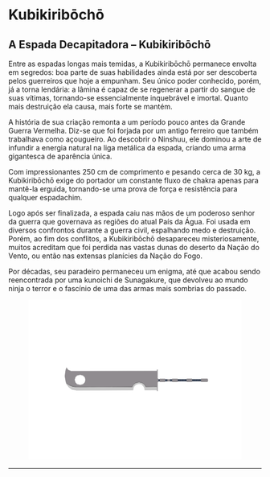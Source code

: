 # Kubikiribōchō

## &#x20;A Espada Decapitadora – Kubikiribōchō

&#x20;Entre as espadas longas mais temidas, a Kubikiribōchō permanece envolta em segredos: boa parte de suas habilidades ainda está por ser descoberta pelos guerreiros que hoje a empunham. Seu único poder conhecido, porém, já a torna lendária: a lâmina é capaz de se regenerar a partir do sangue de suas vítimas, tornando-se essencialmente inquebrável e imortal. Quanto mais destruição ela causa, mais forte se mantém.

&#x20;A história de sua criação remonta a um período pouco antes da Grande Guerra Vermelha. Diz-se que foi forjada por um antigo ferreiro que também trabalhava como açougueiro. Ao descobrir o Ninshuu, ele dominou a arte de infundir a energia natural na liga metálica da espada, criando uma arma gigantesca de aparência única.

&#x20;Com impressionantes 250 cm de comprimento e pesando cerca de 30 kg, a Kubikiribōchō exige do portador um constante fluxo de chakra apenas para mantê-la erguida, tornando-se uma prova de força e resistência para qualquer espadachim.

&#x20;Logo após ser finalizada, a espada caiu nas mãos de um poderoso senhor da guerra que governava as regiões do atual País da Água. Foi usada em diversos confrontos durante a guerra civil, espalhando medo e destruição. Porém, ao fim dos conflitos, a Kubikiribōchō desapareceu misteriosamente, muitos acreditam que foi perdida nas vastas dunas do deserto da Nação do Vento, ou então nas extensas planícies da Nação do Fogo.

&#x20;Por décadas, seu paradeiro permaneceu um enigma, até que acabou sendo reencontrada por uma kunoichi de Sunagakure, que devolveu ao mundo ninja o terror e o fascínio de uma das armas mais sombrias do passado.

<figure><img src="../../.gitbook/assets/image (41).png" alt=""><figcaption></figcaption></figure>

***
